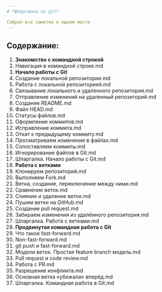 ```yaml
---
# *Шпаргалка по git*

Собрал все заметки в одном месте
---
```


## Содержание:  
1. **Знакомство с командной строкой**  
  1. Навигация в командной строке.md  
2. **Начало работы с Git**  
  2. Создание локальной репозитории.md  
  3. Работа с локальной репозиторией.md  
  4. Связывание локального и удаленного репозитория.md  
  5. Отправление изменений на удаленный репозиторий.md  
  6. Создание README.md  
  7. Файл HEAD.md  
  8. Статусы файлов.md  
  9. Оформление коммитов.md  
  10. Исправление коммита.md  
  11. Откат к предыдущему коммиту.md  
  12. Просматриваем изменения в файлах.md  
  13. Сопоставляем коммиты.md  
  14. Игнорирование файлов в Git.md  
  15. Шпаргалка. Начало работы с Git.md  
3. **Работа с ветками**  
  16. Клонируем репозиторий.md  
  17. Выполняем Fork.md  
  18. Ветка, создание, переключение между ними.md  
  19. Сравнение веток.md  
  20. Слияние и удаление веток.md  
  21. Пушим ветки на GitHub.md  
  22. Создание pull request.md  
  23. Забираем изменения из удалённого репозитория.md  
  24. Шпаргалка. Работа с ветками.md  
4. **Продвинутая командная работа с Git**  
  25. Что такое fast-forward.md  
  26. Non-fast-forward.md  
  27. git push и fast-forward.md  
  28. Модели веток. Простая feature branch модель.md  
  29. Pull request и code review.md  
  30. Работа с PR.md  
  31. Разрешение конфликта.md  
  32. Основная ветка «убежала» вперёд.md  
  33. Шпаргалка. Командная работа в Git.md  